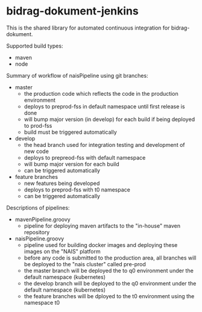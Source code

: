 # bidrag-dokument-jenkins

This is the shared library for automated continuous integration for bidrag-dokument.

Supported build types:
- maven
- node

Summary of workflow of naisPipeline using git branches:
- master
  - the production code which reflects the code in the production environment
  - deploys to preprod-fss in default namespace until first release is done
  - will bump major version (in develop) for each build if being deployed to prod-fss
  - build must be triggered automatically
- develop
  - the head branch used for integration testing and development of new code
  - deploys to prepreod-fss with default namespace
  - will bump major version for each build
  - can be triggered automatically
- feature branches
  - new features being developed
  - deploys to preprod-fss with t0 namespace
  - can be triggered automatically

Descriptions of pipelines:
- mavenPipeline.groovy
  - pipeline for deploying maven artifacts to the "in-house" maven repository
- naisPipeline.groovy
  - pipeline used for building docker images and deploying these images on the "NAIS"
   platform
  - before any code is submitted to the production area, all branches will be deployed
   to the "nais cluster" called pre-prod
  - the master branch will be deployed the to q0 environment under the default namespace
   (kubernetes)
  - the develop branch will be deployed to the q0 environment under the default namespace
   (kubernetes)
  - the feature branches will be dployed to the t0 environment using the namespace t0
